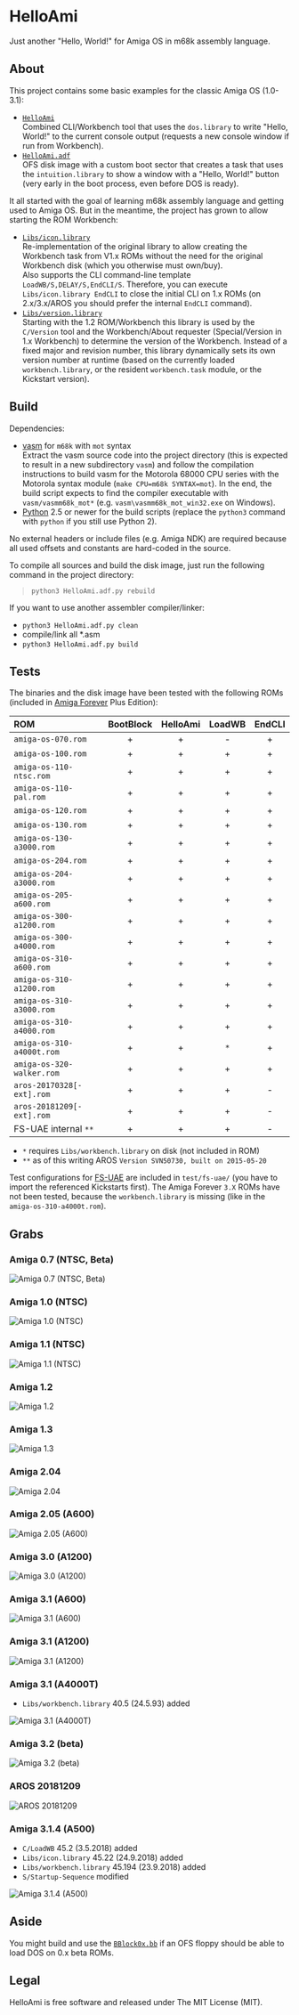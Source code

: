 HelloAmi
========

Just another "Hello, World!" for Amiga OS in m68k assembly language.


About
-----

This project contains some basic examples for the classic Amiga OS (1.0-3.1):

- [`HelloAmi`](HelloAmi.asm)  
  Combined CLI/Workbench tool that uses the `dos.library`
  to write "Hello, World!" to the current console output
  (requests a new console window if run from Workbench).
- [`HelloAmi.adf`](HelloAmi.adf.asm)  
  OFS disk image with a custom boot sector that creates a task that
  uses the `intuition.library` to show a window with a "Hello, World!"
  button (very early in the boot process, even before DOS is ready).

It all started with the goal of learning m68k assembly language
and getting used to Amiga OS. But in the meantime, the
project has grown to allow starting the ROM Workbench:

- [`Libs/icon.library`](Libs/icon.library.asm)  
  Re-implementation of the original library to allow creating the Workbench
  task from V1.x ROMs without the need for the original Workbench disk
  (which you otherwise must own/buy).  
  Also supports the CLI command-line template `LoadWB/S,DELAY/S,EndCLI/S`.
  Therefore, you can execute `Libs/icon.library EndCLI`
  to close the initial CLI on 1.x ROMs
  (on 2.x/3.x/AROS you should prefer the internal `EndCLI` command).
- [`Libs/version.library`](Libs/version.library.asm)  
  Starting with the 1.2 ROM/Workbench this library is used by the `C/Version`
  tool and the Workbench/About requester (Special/Version in 1.x Workbench)
  to determine the version of the Workbench. Instead of a fixed major and
  revision number, this library dynamically sets its own version number at
  runtime (based on the currently loaded `workbench.library`, or the
  resident `workbench.task` module, or the Kickstart version).


Build
-----

Dependencies:

- [vasm](http://sun.hasenbraten.de/vasm/) for `m68k` with `mot` syntax  
  Extract the vasm source code into the project directory (this is expected
  to result in a new subdirectory `vasm`) and follow the compilation
  instructions to build vasm for the Motorola 68000 CPU series with
  the Motorola syntax module (`make CPU=m68k SYNTAX=mot`). In the end,
  the build script expects to find the compiler executable with
  `vasm/vasmm68k_mot*` (e.g. `vasm\vasmm68k_mot_win32.exe` on Windows).
- [Python](https://www.python.org/) 2.5 or newer for the build scripts
  (replace the `python3` command with `python` if you still use Python 2).

No external headers or include files (e.g. Amiga NDK) are required
because all used offsets and constants are hard-coded in the source.

To compile all sources and build the disk image, just
run the following command in the project directory:

> `python3 HelloAmi.adf.py rebuild`

If you want to use another assembler compiler/linker:

- `python3 HelloAmi.adf.py clean`
- compile/link all *.asm
- `python3 HelloAmi.adf.py build`


Tests
-----

The binaries and the disk image have been tested with the following ROMs
(included in [Amiga Forever](https://www.amigaforever.com/) Plus Edition):

| ROM                       | BootBlock | HelloAmi | LoadWB | EndCLI |
|:--------------------------|:---------:|:--------:|:------:|:------:|
| `amiga-os-070.rom`        |     +     |    +     |   -    |   +    |
| `amiga-os-100.rom`        |     +     |    +     |   +    |   +    |
| `amiga-os-110-ntsc.rom`   |     +     |    +     |   +    |   +    |
| `amiga-os-110-pal.rom`    |     +     |    +     |   +    |   +    |
| `amiga-os-120.rom`        |     +     |    +     |   +    |   +    |
| `amiga-os-130.rom`        |     +     |    +     |   +    |   +    |
| `amiga-os-130-a3000.rom`  |     +     |    +     |   +    |   +    |
| `amiga-os-204.rom`        |     +     |    +     |   +    |   +    |
| `amiga-os-204-a3000.rom`  |     +     |    +     |   +    |   +    |
| `amiga-os-205-a600.rom`   |     +     |    +     |   +    |   +    |
| `amiga-os-300-a1200.rom`  |     +     |    +     |   +    |   +    |
| `amiga-os-300-a4000.rom`  |     +     |    +     |   +    |   +    |
| `amiga-os-310-a600.rom`   |     +     |    +     |   +    |   +    |
| `amiga-os-310-a1200.rom`  |     +     |    +     |   +    |   +    |
| `amiga-os-310-a3000.rom`  |     +     |    +     |   +    |   +    |
| `amiga-os-310-a4000.rom`  |     +     |    +     |   +    |   +    |
| `amiga-os-310-a4000t.rom` |     +     |    +     |  `*`   |   +    |
| `amiga-os-320-walker.rom` |     +     |    +     |   +    |   +    |
| `aros-20170328[-ext].rom` |     +     |    +     |   +    |   -    |
| `aros-20181209[-ext].rom` |     +     |    +     |   +    |   -    |
| FS-UAE internal `**`      |     +     |    +     |   +    |   -    |

- `*` requires `Libs/workbench.library` on disk (not included in ROM)
- `**` as of this writing AROS `Version SVN50730, built on 2015-05-20`

Test configurations for [FS-UAE](https://fs-uae.net/) are included in
`test/fs-uae/` (you have to import the referenced Kickstarts first).
The Amiga Forever `3.X` ROMs have not been tested, because the
`workbench.library` is missing (like in the `amiga-os-310-a4000t.rom`).


Grabs
-----

### Amiga 0.7 (NTSC, Beta)

![Amiga 0.7 (NTSC, Beta)](test/fs-uae/H/HelloAmi-amiga-os-070.png)

### Amiga 1.0 (NTSC)

![Amiga 1.0 (NTSC)](test/fs-uae/H/HelloAmi-amiga-os-100.png)

### Amiga 1.1 (NTSC)

![Amiga 1.1 (NTSC)](test/fs-uae/H/HelloAmi-amiga-os-110-ntsc.png)

### Amiga 1.2

![Amiga 1.2](test/fs-uae/H/HelloAmi-amiga-os-120.png)

### Amiga 1.3

![Amiga 1.3](test/fs-uae/H/HelloAmi-amiga-os-130.png)

### Amiga 2.04  

![Amiga 2.04](test/fs-uae/H/HelloAmi-amiga-os-204.png)

### Amiga 2.05 (A600)

![Amiga 2.05 (A600)](test/fs-uae/H/HelloAmi-amiga-os-205-a600.png)

### Amiga 3.0 (A1200)

![Amiga 3.0 (A1200)](test/fs-uae/H/HelloAmi-amiga-os-300-a1200.png)

### Amiga 3.1 (A600)

![Amiga 3.1 (A600)](test/fs-uae/H/HelloAmi-amiga-os-310-a600.png)

### Amiga 3.1 (A1200)

![Amiga 3.1 (A1200)](test/fs-uae/H/HelloAmi-amiga-os-310-a1200.png)

### Amiga 3.1 (A4000T)

- `Libs/workbench.library` 40.5 (24.5.93) added

[//]: # (HelloAmi-amiga-os-310-a4000t)
![Amiga 3.1 (A4000T)](test/fs-uae/H/HelloAmi-amiga-os-310-a4000t.png)

### Amiga 3.2 (beta)

![Amiga 3.2 (beta)](test/fs-uae/H/HelloAmi-amiga-os-320-walker.png)

### AROS 20181209

![AROS 20181209](test/fs-uae/H/HelloAmi-aros-20181209.png)

### Amiga 3.1.4 (A500)

- `C/LoadWB` 45.2 (3.5.2018) added
- `Libs/icon.library` 45.22 (24.9.2018) added
- `Libs/workbench.library` 45.194 (23.9.2018) added
- `S/Startup-Sequence` modified

[//]: # (HelloAmi-kick.a500.46.143)
![Amiga 3.1.4 (A500)](test/fs-uae/H/HelloAmi-kick.a500.46.143.png)


Aside
-----

You might build and use the [`BBlock0x.bb`](BBlock0x.bb.asm)
if an OFS floppy should be able to load DOS on 0.x beta ROMs.


Legal
-----

HelloAmi is free software and released under The MIT License (MIT).
